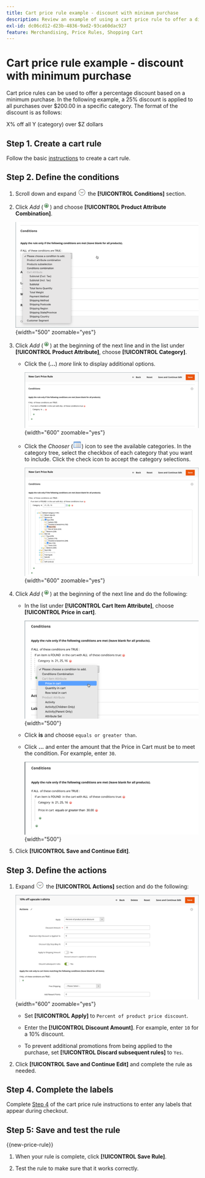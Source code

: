 ```yaml
---
title: Cart price rule example - discount with minimum purchase
description: Review an example of using a cart price rule to offer a discount with a minimum purchase.
exl-id: dc06cd12-d23b-4836-9ad2-93ca60dac927
feature: Merchandising, Price Rules, Shopping Cart
---
```

# Cart price rule example - discount with minimum purchase

Cart price rules can be used to offer a percentage discount based on a minimum purchase. In the following example, a 25% discount is applied to all purchases over $200.00 in a specific category. The format of the discount is as follows:

   X% off all Y (category) over $Z dollars

## Step 1. Create a cart rule

Follow the basic [instructions](price-rules-cart.md) to create a cart rule.

## Step 2. Define the conditions

1. Scroll down and expand ![Expansion selector](../assets/icon-display-expand.png) the **[!UICONTROL Conditions]** section.

1. Click _Add_ (![Add icon](../assets/icon-add-green-circle.png)) and choose **[!UICONTROL Product Attribute Combination]**.

    ![Cart price rule condition - product attribute combination](./assets/condition1.png){width="500" zoomable="yes"}

1. Click _Add_ (![Add icon](../assets/icon-add-green-circle.png)) at the beginning of the next line and in the list under **[!UICONTROL Product Attribute]**, choose **[!UICONTROL Category]**.

    - Click the (**…**) _more_ link to display additional options.

      ![Cart price rule condition - category options](./assets/condition3.png){width="600" zoomable="yes"}

    - Click the _Chooser_ (![List icon](../assets/icon-list-chooser.png)) icon to see the available categories. In the category tree, select the checkbox of each category that you want to include. Click the check icon to accept the category selections.

      ![Cart price rule condition - category](./assets/condition4.png){width="600" zoomable="yes"}

1. Click _Add_ (![Add icon](../assets/icon-add-green-circle.png)) at the beginning of the next line and do the following:

    - In the list under **[!UICONTROL Cart Item Attribute]**, choose **[!UICONTROL Price in cart]**.

      ![Cart price rule condition - cart item attribute](./assets/condition5.png){width="500"}

    - Click **is** and choose `equals or greater than`.

    - Click **...** and enter the amount that the Price in Cart must be to meet the condition. For example, enter `30`.

        ![Cart price rule condition - price in cart](./assets/condition6.png){width="500"}

1. Click **[!UICONTROL Save and Continue Edit]**.

## Step 3. Define the actions

1. Expand ![Expansion selector](../assets/icon-display-expand.png) the **[!UICONTROL Actions]** section and do the following:

    ![Cart price rule actions](./assets/minimum-discount-actions.png){width="600" zoomable="yes"}

    - Set **[!UICONTROL Apply]** to `Percent of product price discount`.

    - Enter the **[!UICONTROL Discount Amount]**. For example, enter `10` for a 10% discount.

    - To prevent additional promotions from being applied to the purchase, set **[!UICONTROL Discard subsequent rules]** to `Yes`.

1. Click **[!UICONTROL Save and Continue Edit]** and complete the rule as needed.

## Step 4. Complete the labels

Complete [Step 4](price-rules-cart.md) of the cart price rule instructions to enter any labels that appear during checkout.

## Step 5: Save and test the rule

{{new-price-rule}}

1. When your rule is complete, click **[!UICONTROL Save Rule]**.

1. Test the rule to make sure that it works correctly.

